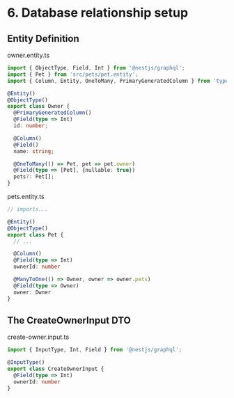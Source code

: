 # 6. Database relationship setup

## Entity Definition
owner.entity.ts
```typescript
import { ObjectType, Field, Int } from '@nestjs/graphql';
import { Pet } from 'src/pets/pet.entity';
import { Column, Entity, OneToMany, PrimaryGeneratedColumn } from 'typeorm';

@Entity()
@ObjectType()
export class Owner {
  @PrimaryGeneratedColumn()
  @Field(type => Int)
  id: number;

  @Column()
  @Field()
  name: string;

  @OneToMany(() => Pet, pet => pet.owner)
  @Field(type => [Pet], {nullable: true})
  pets?: Pet[];
}
```

pets.entity.ts
```typescript
// imports...

@Entity()
@ObjectType()
export class Pet {
  // ...

  @Column()
  @Field(type => Int)
  ownerId: number

  @ManyToOne(() => Owner, owner => owner.pets)
  @Field(type => Owner)
  owner: Owner
}
```
## The CreateOwnerInput DTO
create-owner.input.ts
```typescript
import { InputType, Int, Field } from '@nestjs/graphql';

@InputType()
export class CreateOwnerInput {
  @Field(type => Int)
  ownerId: number
}

```
```typescript

```
```typescript

```
```typescript

```
```typescript

```
